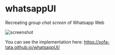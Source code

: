 # whatsappUI
Recreating *group chat screen* of Whatsapp Web

![screenshot](https://user-images.githubusercontent.com/63452816/96733163-d3534e00-13c1-11eb-9212-64e882d55d5d.jpg)

You can see the implementation here: https://sofa-tata.github.io/whatsappUI/
